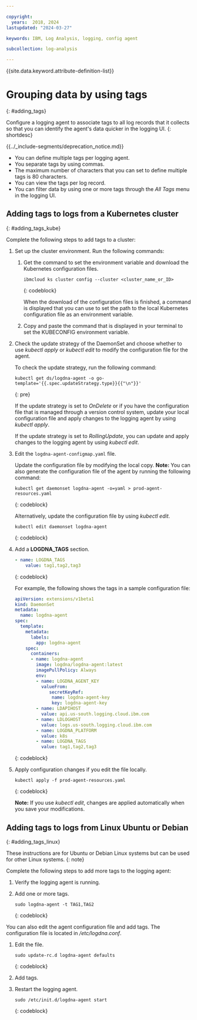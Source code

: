 ```yaml
---

copyright:
  years:  2018, 2024
lastupdated: "2024-03-27"

keywords: IBM, Log Analysis, logging, config agent

subcollection: log-analysis

---
```


{{site.data.keyword.attribute-definition-list}}

# Grouping data by using tags
{: #adding_tags}

Configure a logging agent to associate tags to all log records that it collects so that you can identify the agent's data quicker in the logging UI.
{: shortdesc}

<!-- common deprecation notice -->
{{../_include-segments/deprecation_notice.md}}

* You can define multiple tags per logging agent.
* You separate tags by using commas.
* The maximum number of characters that you can set to define multiple tags is 80 characters.
* You can view the tags per log record.
* You can filter data by using one or more tags through the *All Tags* menu in the logging UI.


## Adding tags to logs from a Kubernetes cluster
{: #adding_tags_kube}


Complete the following steps to add tags to a cluster:

1. Set up the cluster environment. Run the following commands:

    1. Get the command to set the environment variable and download the Kubernetes configuration files.

       ```text
       ibmcloud ks cluster config --cluster <cluster_name_or_ID>
       ```
       {: codeblock}

       When the download of the configuration files is finished, a command is displayed that you can use to set the path to the local Kubernetes configuration file as an environment variable.

    2. Copy and paste the command that is displayed in your terminal to set the KUBECONFIG environment variable.

2. Check the update strategy of the DaemonSet and choose whether to use *kubectl apply* or *kubectl edit* to modify the configuration file for the agent.

    To check the update strategy, run the following command:

    ```text
    kubectl get ds/logdna-agent -o go-template='{{.spec.updateStrategy.type}}{{"\n"}}'
    ```
    {: pre}

    If the update strategy is set to *OnDelete* or if you have the configuration file that is managed through a version control system, update your local configuration file and apply changes to the logging agent by using *kubectl apply*.

    If the update strategy is set to *RollingUpdate*, you can update and apply changes to the logging agent by using *kubectl edit*.

3. Edit the `logdna-agent-configmap.yaml` file.

    Update the configuration file by modifying the local copy. **Note:** You can also generate the configuration file of the agent by running the following command:

    ```text
    kubectl get daemonset logdna-agent -o=yaml > prod-agent-resources.yaml
    ```
    {: codeblock}

    Alternatively, update the configuration file by using *kubectl edit*.

    ```text
    kubectl edit daemonset logdna-agent
    ```
    {: codeblock}

4. Add a **LOGDNA_TAGS** section.

    ```yaml
    - name: LOGDNA_TAGS
        value: tag1,tag2,tag3
    ```
    {: codeblock}

    For example, the following shows the tags in a sample configuration file:

    ```yaml
    apiVersion: extensions/v1beta1
    kind: DaemonSet
    metadata:
      name: logdna-agent
    spec:
      template:
        metadata:
          labels:
            app: logdna-agent
        spec:
          containers:
          - name: logdna-agent
            image: logdna/logdna-agent:latest
            imagePullPolicy: Always
            env:
            - name: LOGDNA_AGENT_KEY
              valueFrom:
                 secretKeyRef:
                  name: logdna-agent-key
                  key: logdna-agent-key
            - name: LDAPIHOST
              value: api.us-south.logging.cloud.ibm.com
            - name: LDLOGHOST
              value: logs.us-south.logging.cloud.ibm.com
            - name: LOGDNA_PLATFORM
              value: k8s
            - name: LOGDNA_TAGS
              value: tag1,tag2,tag3
    ```
    {: codeblock}

5. Apply configuration changes if you edit the file locally.

    ```text
    kubectl apply -f prod-agent-resources.yaml
    ```
    {: codeblock}

    **Note:** If you use *kubectl edit*, changes are applied automatically when you save your modifications.



## Adding tags to logs from Linux Ubuntu or Debian
{: #adding_tags_linux}

These instructions are for Ubuntu or Debian Linux systems but can be used for other Linux systems.
{: note}

Complete the following steps to add more tags to the logging agent:

1. Verify the logging agent is running.

2. Add one or more tags.

    ```text
    sudo logdna-agent -t TAG1,TAG2
    ```
    {: codeblock}


You can also edit the agent configuration file and add tags. The configuration file is located in */etc/logdna.conf*.

1. Edit the file.

    ```text
    sudo update-rc.d logdna-agent defaults
    ```
    {: codeblock}

2. Add tags.

3. Restart the logging agent.

    ```text
    sudo /etc/init.d/logdna-agent start
    ```
    {: codeblock}
